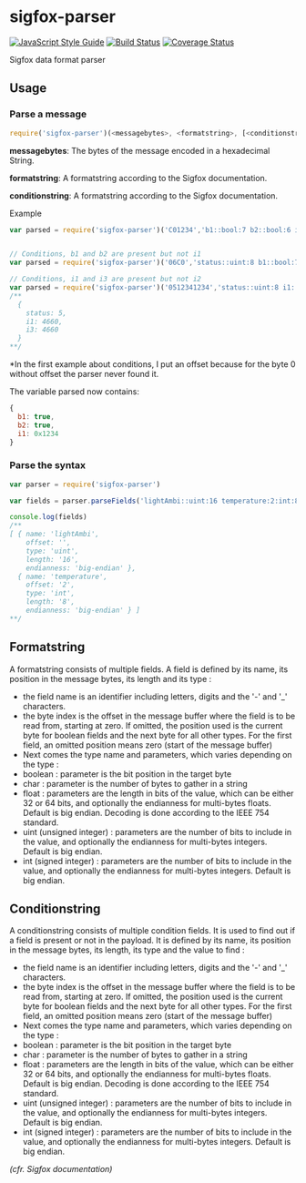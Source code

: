 # sigfox-parser

[![JavaScript Style Guide](https://img.shields.io/badge/code%20style-standard-brightgreen.svg)](http://standardjs.com/)
[![Build Status](https://travis-ci.org/waylayio/sigfox-parser.svg?branch=master)](https://travis-ci.org/waylayio/sigfox-parser)
[![Coverage Status](https://coveralls.io/repos/github/waylayio/sigfox-parser/badge.svg?branch=master)](https://coveralls.io/github/waylayio/sigfox-parser?branch=master)

Sigfox data format parser

## Usage

### Parse a message

```javascript
require('sigfox-parser')(<messagebytes>, <formatstring>, [<conditionstring>]);
```

**messagebytes**: The bytes of the message encoded in a hexadecimal String.

**formatstring**: A formatstring according to the Sigfox documentation.

**conditionstring**: A formatstring according to the Sigfox documentation.

Example

```javascript
var parsed = require('sigfox-parser')('C01234','b1::bool:7 b2::bool:6 i1:1:uint:16');


// Conditions, b1 and b2 are present but not i1
var parsed = require('sigfox-parser')('06C0','status::uint:8 b1::bool:7 b2::bool:6 i1:1:uint:16', 'b1:0:bool:2 b2:0:bool:1 i1:0:bool:0');

// Conditions, i1 and i3 are present but not i2
var parsed = require('sigfox-parser')('0512341234','status::uint:8 i1::uint:16 i2::uint:16 i3:1:uint:16', 'i1:0:bool:2 i2:0:bool:1 i3:0:bool:0');
/**
  {
    status: 5,
    i1: 4660,
    i3: 4660
  }
**/
```

*In the first example about conditions, I put an offset because for the byte 0 without offset the parser never found it.

The variable parsed now contains:

```javascript
{
  b1: true,
  b2: true,
  i1: 0x1234
}
```

### Parse the syntax

```javascript
var parser = require('sigfox-parser')

var fields = parser.parseFields('lightAmbi::uint:16 temperature:2:int:8')

console.log(fields)
/**
[ { name: 'lightAmbi',
    offset: '',
    type: 'uint',
    length: '16',
    endianness: 'big-endian' },
  { name: 'temperature',
    offset: '2',
    type: 'int',
    length: '8',
    endianness: 'big-endian' } ]
**/
```

## Formatstring
A formatstring consists of multiple fields. A field is defined by its name, its position in the message bytes, its length and its type :

* the field name is an identifier including letters, digits and the '-' and '_' characters.
* the byte index is the offset in the message buffer where the field is to be read from, starting at zero. If omitted, the position used is the current byte for boolean fields and the next byte for all other types. For the first field, an omitted position means zero (start of the message buffer)
* Next comes the type name and parameters, which varies depending on the type :
* boolean : parameter is the bit position in the target byte
* char : parameter is the number of bytes to gather in a string
* float : parameters are the length in bits of the value, which can be either 32 or 64 bits, and optionally the endianness for multi-bytes floats. Default is big endian. Decoding is done according to the IEEE 754 standard.
* uint (unsigned integer) : parameters are the number of bits to include in the value, and optionally the endianness for multi-bytes integers. Default is big endian.
* int (signed integer) : parameters are the number of bits to include in the value, and optionally the endianness for multi-bytes integers. Default is big endian.

## Conditionstring
A conditionstring consists of multiple condition fields. It is used to find out if a field is present or not in the payload.
It is defined by its name, its position in the message bytes, its length, its type and the value to find :

* the field name is an identifier including letters, digits and the '-' and '_' characters.
* the byte index is the offset in the message buffer where the field is to be read from, starting at zero. If omitted, the position used is the current byte for boolean fields and the next byte for all other types. For the first field, an omitted position means zero (start of the message buffer)
* Next comes the type name and parameters, which varies depending on the type :
* boolean : parameter is the bit position in the target byte
* char : parameter is the number of bytes to gather in a string
* float : parameters are the length in bits of the value, which can be either 32 or 64 bits, and optionally the endianness for multi-bytes floats. Default is big endian. Decoding is done according to the IEEE 754 standard.
* uint (unsigned integer) : parameters are the number of bits to include in the value, and optionally the endianness for multi-bytes integers. Default is big endian.
* int (signed integer) : parameters are the number of bits to include in the value, and optionally the endianness for multi-bytes integers. Default is big endian.

_(cfr. Sigfox documentation)_
